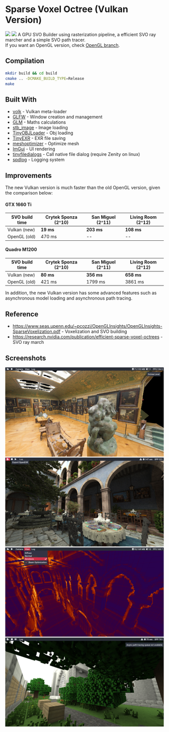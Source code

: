 # Sparse Voxel Octree (Vulkan Version)
![](https://github.com/AdamYuan/SparseVoxelOctree/workflows/Windows/badge.svg)
![](https://github.com/AdamYuan/SparseVoxelOctree/workflows/Mac%20OS/badge.svg)
A GPU SVO Builder using rasterization pipeline, a efficient SVO ray marcher and a simple SVO path tracer.  
If you want an OpenGL version, check [OpenGL branch](https://github.com/AdamYuan/SparseVoxelOctree/tree/opengl).

## Compilation
```bash
mkdir build && cd build
cmake .. -DCMAKE_BUILD_TYPE=Release
make
```

## Built With
* [volk](https://github.com/zeux/volk) - Vulkan meta-loader
* [GLFW](http://www.glfw.org/) - Window creation and management
* [GLM](https://glm.g-truc.net/) - Maths calculations
* [stb_image](https://github.com/nothings/stb/blob/master/stb_image.h) - Image loading
* [TinyOBJLoader](https://github.com/syoyo/tinyobjloader) - Obj loading
* [TinyEXR](https://github.com/syoyo/tinyexr) - EXR file saving
* [meshoptimizer](https://github.com/zeux/meshoptimizer) - Optimize mesh
* [ImGui](https://github.com/ocornut/imgui) - UI rendering
* [tinyfiledialogs](https://sourceforge.net/projects/tinyfiledialogs/) - Call native file dialog (require Zenity on linux)
* [spdlog](https://github.com/gabime/spdlog) - Logging system

## Improvements
The new Vulkan version is much faster than the old OpenGL version, given the comparison below:
#### GTX 1660 Ti

| SVO build time | Crytek Sponza (2^10) | San Miguel (2^11) | Living Room (2^12) |
| -------------- | -------------------- | ----------------- | ------------------ |
| Vulkan (new)   | **19 ms**            | **203 ms**        | **108 ms**         |
| OpenGL (old)   | 470 ms               | --                | --                 |


#### Quadro M1200

| SVO build time | Crytek Sponza (2^10) | San Miguel (2^11) | Living Room (2^12) |
| -------------- | -------------------- | ----------------- | ------------------ |
| Vulkan (new)   | **80 ms**            | **356 ms**        | **658 ms**         |
| OpenGL (old)   | 421 ms               | 1799 ms           | 3861 ms            |

In addition, the new Vulkan version has some advanced features such as asynchronous model loading and asynchronous path tracing.

## Reference
* https://www.seas.upenn.edu/~pcozzi/OpenGLInsights/OpenGLInsights-SparseVoxelization.pdf - Voxelization and SVO building
* https://research.nvidia.com/publication/efficient-sparse-voxel-octrees - SVO ray march

## Screenshots
![](https://raw.githubusercontent.com/AdamYuan/SparseVoxelOctree/master/screenshots/0.png)
![](https://raw.githubusercontent.com/AdamYuan/SparseVoxelOctree/master/screenshots/1.png)
![](https://raw.githubusercontent.com/AdamYuan/SparseVoxelOctree/master/screenshots/2.png)
![](https://raw.githubusercontent.com/AdamYuan/SparseVoxelOctree/master/screenshots/3.png)
